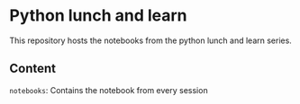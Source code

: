 # Python lunch and learn

This repository hosts the notebooks from the python lunch and learn series.

## Content
`notebooks`: Contains the notebook from every session